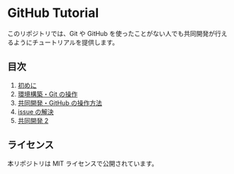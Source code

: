 # GitHub Tutorial

このリポジトリでは、Git や GitHub を使ったことがない人でも共同開発が行えるようにチュートリアルを提供します。

## 目次

1. [初めに](/docs/README/README-1.md)
1. [環境構築・Git の操作](/docs/README/README-2.md)
1. [共同開発・GitHub の操作方法](/docs/README/README-3.md)
1. [issue の解決](/docs/README/README-4.md)
1. [共同開発 2](/docs/README/README-5.md)

## ライセンス

本リポジトリは MIT ライセンスで公開されています。
